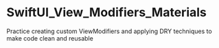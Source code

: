 # SwiftUI_View_Modifiers_Materials
Practice creating custom ViewModifiers and applying DRY techniques to make code clean and reusable
